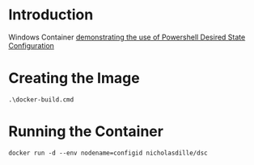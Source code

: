 # Introduction

Windows Container [demonstrating the use of Powershell Desired State Configuration](http://dille.name/blog/2016/06/17/powershell-desired-state-configuration-psdsc-in-windows-containers-using-docker/)

# Creating the Image

`.\docker-build.cmd`

# Running the Container

`docker run -d --env nodename=configid nicholasdille/dsc`
